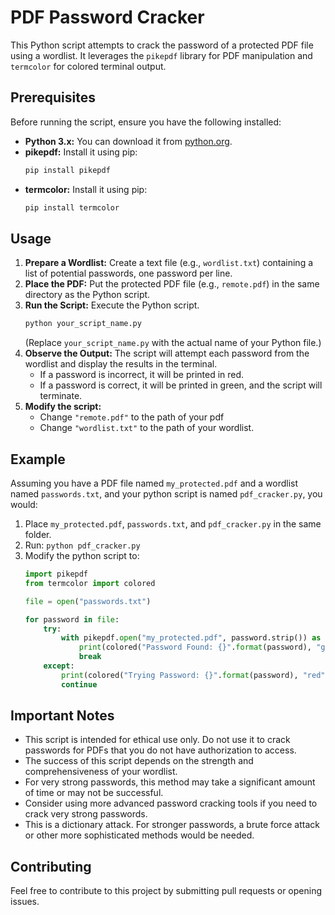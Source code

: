 # PDF Password Cracker

This Python script attempts to crack the password of a protected PDF file using a wordlist. It leverages the `pikepdf` library for PDF manipulation and `termcolor` for colored terminal output.

## Prerequisites

Before running the script, ensure you have the following installed:

* **Python 3.x:** You can download it from [python.org](https://www.python.org/).
* **pikepdf:** Install it using pip:
    ```bash
    pip install pikepdf
    ```
* **termcolor:** Install it using pip:
    ```bash
    pip install termcolor
    ```

## Usage

1.  **Prepare a Wordlist:** Create a text file (e.g., `wordlist.txt`) containing a list of potential passwords, one password per line.
2.  **Place the PDF:** Put the protected PDF file (e.g., `remote.pdf`) in the same directory as the Python script.
3.  **Run the Script:** Execute the Python script.
    ```bash
    python your_script_name.py
    ```
    (Replace `your_script_name.py` with the actual name of your Python file.)
4.  **Observe the Output:** The script will attempt each password from the wordlist and display the results in the terminal.
    * If a password is incorrect, it will be printed in red.
    * If a password is correct, it will be printed in green, and the script will terminate.
5.  **Modify the script:**
    * Change `"remote.pdf"` to the path of your pdf
    * Change `"wordlist.txt"` to the path of your wordlist.

## Example

Assuming you have a PDF file named `my_protected.pdf` and a wordlist named `passwords.txt`, and your python script is named `pdf_cracker.py`, you would:

1.  Place `my_protected.pdf`, `passwords.txt`, and `pdf_cracker.py` in the same folder.
2.  Run: `python pdf_cracker.py`
3.  Modify the python script to:
    ```python
    import pikepdf
    from termcolor import colored

    file = open("passwords.txt")

    for password in file:
        try:
            with pikepdf.open("my_protected.pdf", password.strip()) as p:
                print(colored("Password Found: {}".format(password), "green"))
                break
        except:
            print(colored("Trying Password: {}".format(password), "red"), end="")
            continue
    ```

## Important Notes

* This script is intended for ethical use only. Do not use it to crack passwords for PDFs that you do not have authorization to access.
* The success of this script depends on the strength and comprehensiveness of your wordlist.
* For very strong passwords, this method may take a significant amount of time or may not be successful.
* Consider using more advanced password cracking tools if you need to crack very strong passwords.
* This is a dictionary attack. For stronger passwords, a brute force attack or other more sophisticated methods would be needed.

## Contributing

Feel free to contribute to this project by submitting pull requests or opening issues.
